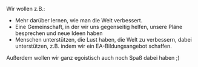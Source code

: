 


Wir wollen z.B.:

 - Mehr darüber lernen, wie man die Welt verbessert.
 - Eine Gemeinschaft, in der wir uns gegenseitig helfen, unsere Pläne besprechen und neue Ideen haben
 - Menschen unterstützen, die Lust haben, die Welt zu verbessern, dabei unterstützen, z.B. indem wir ein EA-Bildungsangebot schaffen.

Außerdem wollen wir ganz egoistisch auch noch Spaß dabei  haben ;)
